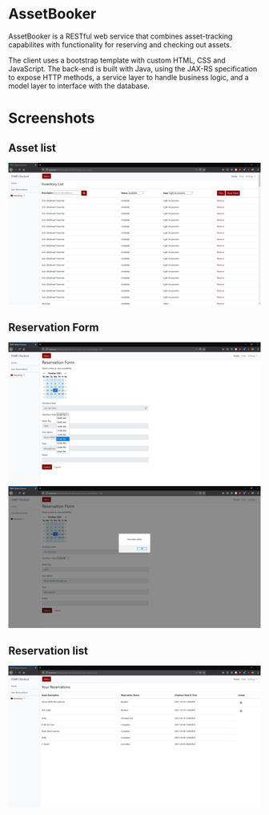 # AssetBooker

AssetBooker is a RESTful web service that combines asset-tracking capabilites with functionality for reserving and checking out assets. 

The client uses a bootstrap template with custom HTML, CSS and JavaScript. The back-end is built with Java, using the JAX-RS specification to expose HTTP methods, a service layer to handle business logic, and a model layer to interface with the database. 

# Screenshots

## Asset list
![Image](Screenshots/InventoryList.PNG)

## Reservation Form
![Image](Screenshots/ReservationForm.PNG)
![Image](Screenshots/ReservationConfirm.PNG )


## Reservation list
![Image](Screenshots/ReservationList.PNG)
